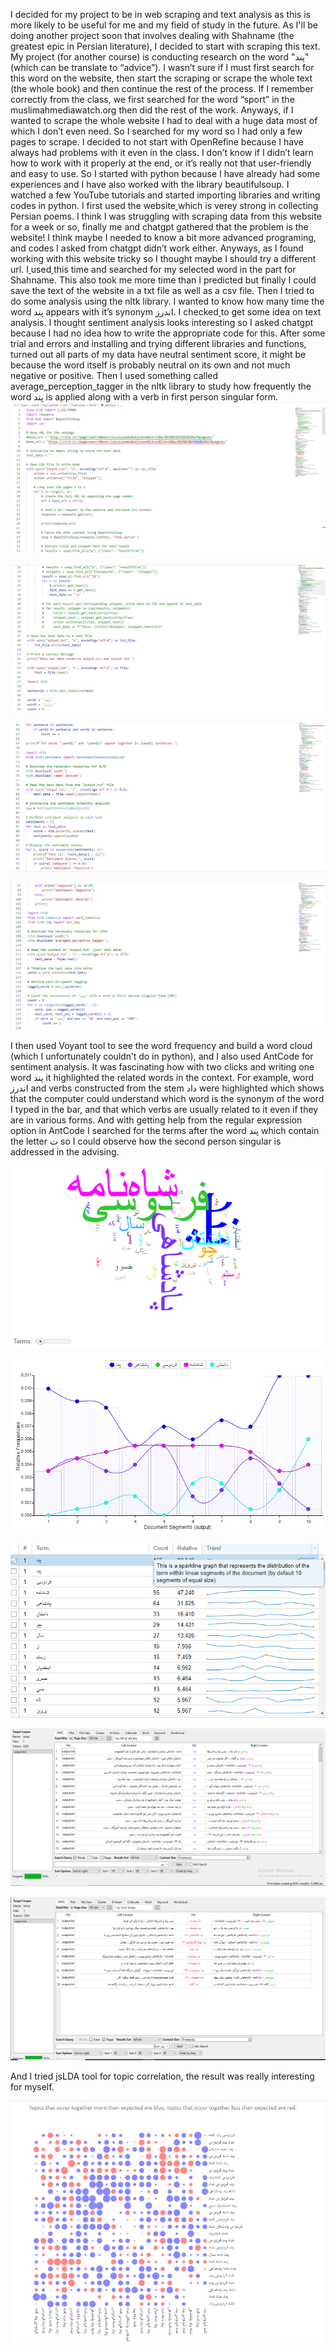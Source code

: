 I decided for my project to be in web scraping and text analysis as this is more likely to be useful for me and my field of study in the future. As I'll be doing another project soon that involves dealing with Shahname (the greatest epic in Persian literature), I decided to start with scraping this text. My project (for another course) is conducting research on the word "پند" (which can be translate to “advice”). I wasn’t sure if I must first search for this word on the website, then start the scraping or scrape the whole text (the whole book) and then continue the rest of the process. If I remember correctly from the class, we first searched for the word “sport” in the muslimahmediawatch.org then did the rest of the work. Anyways, if I wanted to scrape the whole website I had to deal with a huge data most of which I don’t even need. So I searched for my word so I had only a few pages to scrape. 
I decided to not start with OpenRefine because I have always had problems with it even in the class. I don’t know if I didn’t learn how to work with it properly at the end, or it’s really not that user-friendly and easy to use. So I started with python because I have already had some experiences and I have also worked with the library beautifulsoup. I watched a few YouTube tutorials and started importing libraries and writing codes in python. I first used the website[
](https://ganjoor.net/ferdousi/shahname) which is verey strong in collecting Persian poems. I think I was struggling with scraping data from this website for a  week or so, finally me and chatgpt gathered that the problem is the website! I think maybe I needed to know a bit more advanced programing, and codes I asked from chatgpt didn’t work either. Anyways, as I found working with this website tricky so I thought maybe I should try a different url. I[ ](http://rira.ir/) 
used[ ](http://rira.ir/) this time and searched for my selected word in the part for Shahname. This also took me more time than I predicted but finally I could save the text of the website in a txt file as well as a csv file. Then I tried to do some analysis using the nltk library. I wanted to know how many time the word پند appears with it’s synonym اندرز. I checked[  ](https://guides.library.duke.edu/c.php?g=289707&p=1930854) to get some idea on text analysis. I thought sentiment analysis looks interesting so I asked chatgpt because I had no idea how to write the appropriate code for this. After some trial and errors and installing and trying different libraries and functions, turned out all parts of my data have neutral sentiment score, it might be because the word itself is probably neutral on its own and not much negative or positive. Then I used something called average_perception_tagger in the nltk library to study how frequently the word پند   is applied along with a verb in first person singular form.
![python code](https://github.com/Reyhaan7/Reyhaan7.github.io/blob/main/assets/image/Untitled9.png?raw=true)


![python code2](https://github.com/Reyhaan7/Reyhaan7.github.io/blob/main/assets/image/Untitled10.png?raw=true)


![python code3](https://github.com/Reyhaan7/Reyhaan7.github.io/blob/main/assets/image/Untitled11.png?raw=true)

![python code4](https://github.com/Reyhaan7/Reyhaan7.github.io/blob/main/assets/image/Untitled12.png?raw=true)




I then used Voyant tool to see the word frequency and build a word cloud (which I unfortunately couldn’t do in python), and I also used AntCode for sentiment analysis. It was fascinating how with two clicks and writing one word پند   it highlighted the related words in the context. For example, word اندرز   and verbs constructed from the stem داد   were highlighted which shows that the computer could understand which word is the synonym of the word I typed in the bar, and that which verbs are usually related to it even if they are in various forms. And with getting help from the regular expression option in AntCode I searched for the terms after the word پند     which contain the letter ت   so I could observe how the second person singular is addressed in the advising.

![Voyant](https://github.com/Reyhaan7/Reyhaan7.github.io/blob/main/assets/image/Untitled6.png?raw=true)

![Voyant 2](https://github.com/Reyhaan7/Reyhaan7.github.io/blob/main/assets/image/Untitled7.png?raw=true)

![Voyant 3](https://github.com/Reyhaan7/Reyhaan7.github.io/blob/main/assets/image/Untitled8.png?raw=true)

![AntCode](https://github.com/Reyhaan7/Reyhaan7.github.io/blob/main/assets/image/Untitled1.png?raw=true)

![AntCode 2](https://github.com/Reyhaan7/Reyhaan7.github.io/blob/main/assets/image/Untitled4.png?raw=true)




And I tried jsLDA tool for topic correlation, the result was really interesting for myself.

![jsLDA](https://github.com/Reyhaan7/Reyhaan7.github.io/blob/main/assets/image/Untitled5.png?raw=true)
